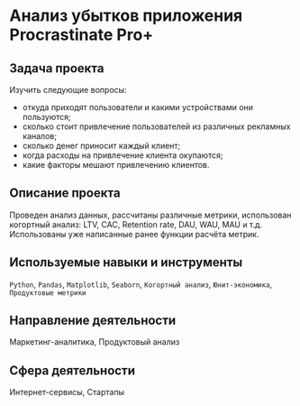 # Анализ убытков приложения Procrastinate Pro+
## Задача проекта
Изучить следующие вопросы: 
   - откуда приходят пользователи и какими устройствами они пользуются;
   - сколько стоит привлечение пользователей из различных рекламных каналов;
   - сколько денег приносит каждый клиент;
   - когда расходы на привлечение клиента окупаются;
   - какие факторы мешают привлечению клиентов.

## Описание проекта
Проведен анализ данных, рассчитаны различные метрики, использован когортный анализ: LTV, CAC, Retention rate, DAU, WAU, MAU и т.д. Использованы уже написанные ранее функции расчёта метрик.

## Используемые навыки и инструменты
`Python`, `Pandas`, `Matplotlib`, `Seaborn`, `Когортный анализ`, 
`Юнит-экономика`, `Продуктовые метрики`

## Направление деятельности
Маркетинг-аналитика, Продуктовый анализ

## Сфера деятельности
Интернет-сервисы, Стартапы
